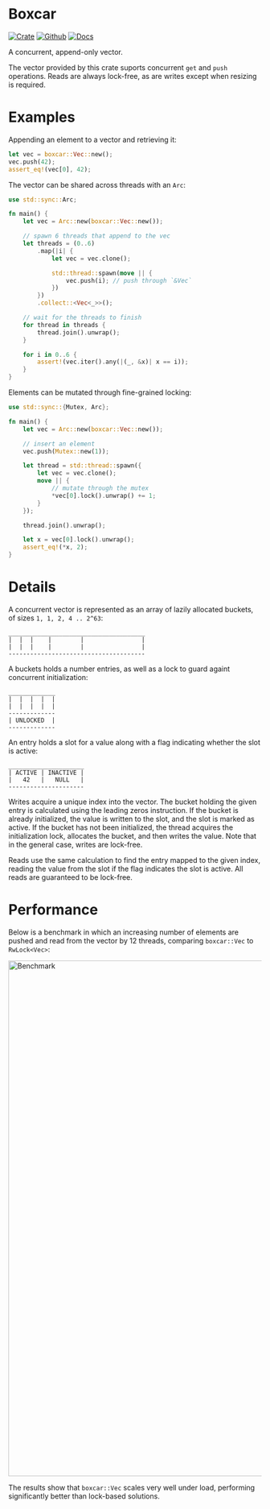 # Boxcar

[![Crate](https://img.shields.io/crates/v/boxcar?style=for-the-badge)](https://crates.io/crates/boxcar)
[![Github](https://img.shields.io/badge/github-boxcar-success?style=for-the-badge)](https://github.com/ibraheemdev/boxcar)
[![Docs](https://img.shields.io/badge/docs.rs-0.1.0-4d76ae?style=for-the-badge)](https://docs.rs/boxcar)

A concurrent, append-only vector.

The vector provided by this crate suports concurrent `get` and `push` operations.
Reads are always lock-free, as are writes except when resizing is required.

# Examples

Appending an element to a vector and retrieving it:

```rust
let vec = boxcar::Vec::new();
vec.push(42);
assert_eq!(vec[0], 42);
```

The vector can be shared across threads with an `Arc`:

```rust
use std::sync::Arc;

fn main() {
    let vec = Arc::new(boxcar::Vec::new());

    // spawn 6 threads that append to the vec
    let threads = (0..6)
        .map(|i| {
            let vec = vec.clone();

            std::thread::spawn(move || {
                vec.push(i); // push through `&Vec`
            })
        })
        .collect::<Vec<_>>();

    // wait for the threads to finish
    for thread in threads {
        thread.join().unwrap();
    }

    for i in 0..6 {
        assert!(vec.iter().any(|(_, &x)| x == i));
    }
}
```

Elements can be mutated through fine-grained locking:

```rust
use std::sync::{Mutex, Arc};

fn main() {
    let vec = Arc::new(boxcar::Vec::new());

    // insert an element
    vec.push(Mutex::new(1));

    let thread = std::thread::spawn({
        let vec = vec.clone();
        move || {
            // mutate through the mutex
            *vec[0].lock().unwrap() += 1;
        }
    });

    thread.join().unwrap();

    let x = vec[0].lock().unwrap();
    assert_eq!(*x, 2);
}
```

# Details

A concurrent vector is represented as an array of lazily allocated buckets, of sizes `1, 1, 2, 4 .. 2^63`:

```text
______________________________________
|  |  |    |        |                |
|  |  |    |        |                |
--------------------------------------
```

A buckets holds a number entries, as well as a lock to guard againt concurrent initialization:

```text
_____________
|  |  |  |  |
|  |  |  |  |
-------------
| UNLOCKED  |
-------------
```

An entry holds a slot for a value along with a flag indicating whether the slot is active:

```text
_____________________
| ACTIVE | INACTIVE |
|   42   |   NULL   |
---------------------
```

Writes acquire a unique index into the vector. The bucket holding the given entry is calculated
using the leading zeros instruction. If the bucket is already initialized, the value is written
to the slot, and the slot is marked as active. If the bucket has not been initialized, the thread
acquires the initialization lock, allocates the bucket, and then writes the value. Note that in
the general case, writes are lock-free.

Reads use the same calculation to find the entry mapped to the given index, reading the value from
the slot if the flag indicates the slot is active. All reads are guaranteed to be lock-free.

# Performance

Below is a benchmark in which an increasing number of elements are pushed and read from the vector
by 12 threads, comparing `boxcar::Vec` to `RwLock<Vec>`:

<img width="1024" alt="Benchmark" src="https://user-images.githubusercontent.com/34988408/158077862-a2a58be5-cbf0-4a2f-bbc2-202a026678c2.png">

The results show that `boxcar::Vec` scales very well under load, performing significantly better
than lock-based solutions.
